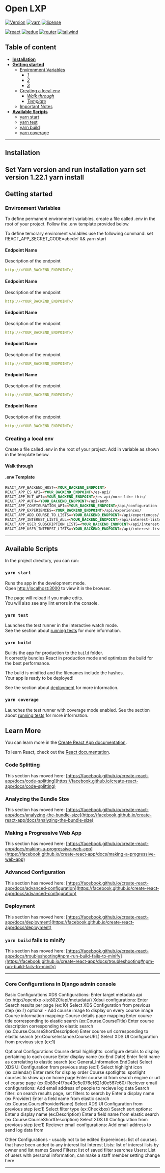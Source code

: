 # Open LXP

[![Version](https://img.shields.io/badge/version-prototype-yellow)](https://github.com/OpenLXP/openlxp-xds-ui)
[![yarn](https://img.shields.io/badge/yarn-1.22.1-blue)](https://yarnpkg.com/)
[![license](https://img.shields.io/badge/license-Apache_2.0-green)](https://github.com/OpenLXP/openlxp-xds-ui/blob/main/LICENSE)

[![react](https://img.shields.io/badge/react-17.0.1-61dafb)](https://reactjs.org/)
[![redux](https://img.shields.io/badge/redux-4.0.5-764abc)](https://redux-toolkit.js.org/)
[![router](https://img.shields.io/badge/router-5.2.0-red)](https://reactrouter.com/web/guides/quick-start)
[![tailwind](https://img.shields.io/badge/tailwind-2.2.2-22d3ee)](https://redux-toolkit.js.org/)

## Table of content

- [**Installation**](#installation)
- [**Getting started**](#getting-started)
  - [Environment Variables](#variables)
    - [_1_](#endpoint-1)
    - [_2_](#endpoint-2)
    - [_3_](#endpoint-3)
  - [Creating a local env](#creating-a-local-env)
    - [_Walk through_](#walk-through)
    - [_Template_](#template)
  - [Important Notes](#important-notes)
- [**Available Scripts**](#available-scripts)
  - [yarn start](#yarn-start)
  - [yarn test](#yarn-test)
  - [yarn build](#yarn-build)
  - [yarn coverage](#yarn-coverage)

---

## Installation

Set Yarn version and run installation
    yarn set version 1.22.1
    yarn install
---

## Getting started


### Environment Variables

To define permanent environment variables, create a file called .env in the root of your project.
Follow the .env template provided below.

To define temorary enviroment variables use the following command.
set REACT_APP_SECRET_CODE=abcdef && yarn start

#### **Endpoint Name**

Description of the endpoint

```yaml
http://<YOUR_BACKEND_ENDPOINT>/
```

#### **Endpoint Name**

Description of the endpoint

```yaml
http://<YOUR_BACKEND_ENDPOINT>/
```

#### **Endpoint Name**

Description of the endpoint

```yaml
http://<YOUR_BACKEND_ENDPOINT>/
```

#### **Endpoint Name**

Description of the endpoint

```yaml
http://<YOUR_BACKEND_ENDPOINT>/
```

#### **Endpoint Name**

Description of the endpoint

```yaml
http://<YOUR_BACKEND_ENDPOINT>/
```

#### **Endpoint Name**

Description of the endpoint

```yaml
http://<YOUR_BACKEND_ENDPOINT>/
```

### Creating a local env

Create a file called .env in the root of your project. Add in variable as shown in the template below.

#### **Walk through**

#### **.env Template**

```html
REACT_APP_BACKEND_HOST=<YOUR_BACKEND_ENDPOINT>
REACT_APP_ES_API=<YOUR_BACKEND_ENDPOINT>/es-api/
REACT_APP_MLT_API=<YOUR_BACKEND_ENDPOINT>/es-api/more-like-this/
REACT_APP_AUTH=<YOUR_BACKEND_ENDPOINT>/api/auth
REACT_APP_CONFIGURATION_API=<YOUR_BACKEND_ENDPOINT>/api/configuration
REACT_APP_EXPERIENCES=<YOUR_BACKEND_ENDPOINT>/api/experiences/
REACT_APP_ADD_COURSE_TO_LISTS=<YOUR_BACKEND_ENDPOINT>/api/experiences/
REACT_APP_INTEREST_LISTS_ALL=<YOUR_BACKEND_ENDPOINT>/api/interest-lists/
REACT_APP_USER_SUBSCRIPTION_LISTS=<YOUR_BACKEND_ENDPOINT>/api/interest-lists/subscriptions
REACT_APP_USER_INTEREST_LISTS=<YOUR_BACKEND_ENDPOINT>/api/interest-lists/owned
```

---

## Available Scripts

In the project directory, you can run:

### `yarn start`

Runs the app in the development mode.\
Open [http://localhost:3000](http://localhost:3000) to view it in the browser.

The page will reload if you make edits.\
You will also see any lint errors in the console.

### `yarn test`

Launches the test runner in the interactive watch mode.\
See the section about [running tests](https://facebook.github.io/create-react-app/docs/running-tests) for more information.

### `yarn build`

Builds the app for production to the `build` folder.\
It correctly bundles React in production mode and optimizes the build for the best performance.

The build is minified and the filenames include the hashes.\
Your app is ready to be deployed!

See the section about [deployment](https://facebook.github.io/create-react-app/docs/deployment) for more information.

### `yarn coverage`

Launches the test runner with coverage mode enabled.
See the section about [running tests](https://facebook.github.io/create-react-app/docs/running-tests) for more information.

## Learn More

You can learn more in the [Create React App documentation](https://facebook.github.io/create-react-app/docs/getting-started).

To learn React, check out the [React documentation](https://reactjs.org/).

### Code Splitting

This section has moved here: [https://facebook.github.io/create-react-app/docs/code-splitting](https://facebook.github.io/create-react-app/docs/code-splitting)

### Analyzing the Bundle Size

This section has moved here: [https://facebook.github.io/create-react-app/docs/analyzing-the-bundle-size](https://facebook.github.io/create-react-app/docs/analyzing-the-bundle-size)

### Making a Progressive Web App

This section has moved here: [https://facebook.github.io/create-react-app/docs/making-a-progressive-web-app](https://facebook.github.io/create-react-app/docs/making-a-progressive-web-app)

### Advanced Configuration

This section has moved here: [https://facebook.github.io/create-react-app/docs/advanced-configuration](https://facebook.github.io/create-react-app/docs/advanced-configuration)

### Deployment

This section has moved here: [https://facebook.github.io/create-react-app/docs/deployment](https://facebook.github.io/create-react-app/docs/deployment)

### `yarn build` fails to minify

This section has moved here: [https://facebook.github.io/create-react-app/docs/troubleshooting#npm-run-build-fails-to-minify](https://facebook.github.io/create-react-app/docs/troubleshooting#npm-run-build-fails-to-minify)

---

### Core Configurations in Django admin console

Basic Configurations
XDS Configurations:
    Enter target metadata api (ex:http://openlxp-xis:8020/api/metadata/)
Xdsui configurations:
    Enter Search results per page (ex:10)
    Select XDS Configuration from previous step (ex:1)
    optional - Add course image to display on every course image
Course information mapping: Course details page mapping
    Enter course title corresponding to elastic search (ex:Course.CourseTitle)
    Enter course description corresponding to elastic search (ex:Course.CourseShortDescription)
    Enter course url corresponding to elastic search (ex:CourseInstance.CourseURL)
    Select XDS UI Configuration from previous step (ex:1)

Optional Configurations
Course detail highlights: configure details to display pertaining to each course
    Enter display name (ex:End Date)
    Enter field name as correlating to elastic search (ex: General_Information.EndDate)
    Select XDS UI Configuration from previous step (ex:1)
    Select highlight icon (ex:calendar)
    Enter rank for display order
Course spotlights: spotlight courses to show up on home page
    Enter course id from search engine or url of course page (ex:0b89c4f7ba43c5e076cf621d0e567c60)
    Reciever email configurations:
    Add email address of people to recieve log data
Search filter: on search results page, set filters to search by
    Enter a display name (ex:Provider)
    Enter a field name from elastic search (ex:Course.CourseProviderName)
    Select XDS UI Configuration from previous step (ex:1)
    Select filter type (ex:Checkbox)
Search sort options:
    Enter a display name (ex:Description)
    Enter a field name from elastic search (ex:Course.CourseShortDescription)
    Select XDS UI Configuration from previous step (ex:1)
Reciever email configurations:
    Add email address to send log data from

Other Configurations - usually not to be edited
Expereinces: list of courses that have been added to any interest list
Interest Lists: list of interest lists by owner and list names
Saved Filters: list of saved filter searches
Users: List of users with personal information, can make a staff member setting change here

---